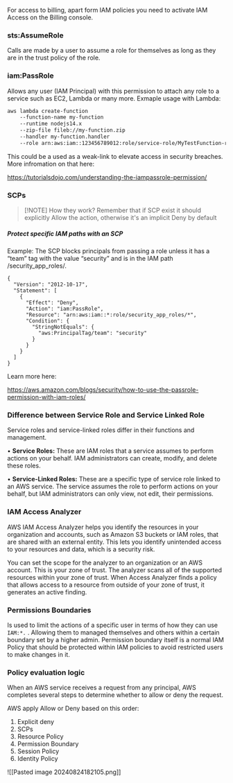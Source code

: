 
For access to billing, apart form IAM policies you need to activate IAM Access on the Billing console.

### sts:AssumeRole
Calls are made by a user to assume a role for themselves as long as they are in the trust policy of the role.

### iam:PassRole
Allows any user (IAM Principal) with this permission to attach any role to a service such as EC2, Lambda or many more. Exmaple usage with Lambda:
```bash
aws lambda create-function 
    --function-name my-function 
    --runtime nodejs14.x 
    --zip-file fileb://my-function.zip 
    --handler my-function.handler 
    --role arn:aws:iam::123456789012:role/service-role/MyTestFunction-role-tges6bf4
```

This could be a used as a weak-link to elevate access in security breaches. More infromation on that here:

https://tutorialsdojo.com/understanding-the-iampassrole-permission/

### SCPs


> [!NOTE] How they work?
> Remember that if SCP exist it should explicitly Allow the action, otherwise it's an implicit Deny by default


##### Protect specific IAM paths with an SCP

Example: The SCP blocks principals from passing a role unless it has a “team” tag with the value “security” and is in the IAM path /security_app_roles/.

```text
{
  "Version": "2012-10-17",
  "Statement": [
    {
      "Effect": "Deny",
      "Action": "iam:PassRole",
      "Resource": "arn:aws:iam::*:role/security_app_roles/*",
      "Condition": {
        "StringNotEquals": {
          "aws:PrincipalTag/team": "security"
        }
      }
    }
  ]
}
```

Learn more here:

https://aws.amazon.com/blogs/security/how-to-use-the-passrole-permission-with-iam-roles/


### Difference between Service Role and Service Linked Role

Service roles and service-linked roles differ in their functions and management.  

• **Service Roles:** These are IAM roles that a service assumes to perform actions on your behalf. IAM administrators can create, modify, and delete these roles.

• **Service-Linked Roles:** These are a specific type of service role linked to an AWS service. The service assumes the role to perform actions on your behalf, but IAM administrators can only view, not edit, their permissions.


### IAM Access Analyzer
AWS IAM Access Analyzer helps you identify the resources in your organization and accounts, such as Amazon S3 buckets or IAM roles, that are shared with an external entity. This lets you identify unintended access to your resources and data, which is a security risk.

You can set the scope for the analyzer to an organization or an AWS account. This is your zone of trust. The analyzer scans all of the supported resources within your zone of trust. When Access Analyzer finds a policy that allows access to a resource from outside of your zone of trust, it generates an active finding.


### Permissions Boundaries
Is used to limit the actions of a specific user in terms of how they can use `IAM:*.` . Allowing them to managed themselves and others within a certain boundary set by a higher admin.
Permission boundary itself is a normal IAM Policy that should be protected within IAM policies to avoid restricted users to make changes in it.

### Policy evaluation logic
When an AWS service receives a request from any principal, AWS completes several steps to determine whether to allow or deny the request.

AWS apply Allow or Deny based on this order:

1. Explicit deny
2. SCPs
3. Resource Policy
4. Permission Boundary
5. Session Policy
6. Identity Policy


![[Pasted image 20240824182105.png]]
